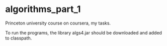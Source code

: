 # algorithms_part_1
Princeton university course on coursera, my tasks.

To run the programs, the library algs4.jar should be downloaded and added to classpath.
